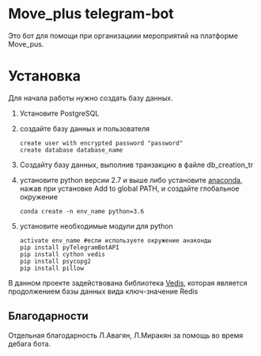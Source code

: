 # Move_plus telegram-bot

Это бот для помощи при организациии мероприятий на платформе Move_pus.

Установка
=========

Для начала работы нужно создать базу данных.

1) Установите PostgreSQL

2) создайте базу данных и пользователя
   ```shell script
   create user with encrypted password "password"
   create database database_name
   ```
3) Создайту базу данных, выполнив транзакцию в файле db_creation_tr

4) установите python версии 2.7 и выше либо установите [anaconda](https://www.anaconda.com/products/individual), нажав при установке Add to global PATH, 
 и создайте глобальное окружение 
    ```shell script
    conda create -n env_name python=3.6
    ```
5) установите необходимые модули для python
    ```shell script
    activate env_name #если используете окружение анаконды
    pip install pyTelegramBotAPI
    pip install cython vedis
    pip install psycopg2
    pip install pillow
    ```

В данном проекте задействована библиотека  [Vedis](https://vedis-python.readthedocs.io/en/latest/), которая является продолжением базы данных вида ключ-значение Redis 

Благодарности
-------------

Отдельная благодарность Л.Авагян, Л.Миракян за помощь во время дебага бота.
